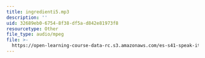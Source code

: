 ```yaml
---
title: ingredienti5.mp3
description: ''
uid: 32689eb0-6754-8f38-df5a-d842e81973f8
resourcetype: Other
file_type: audio/mpeg
file: >-
  https://open-learning-course-data-rc.s3.amazonaws.com/es-s41-speak-italian-with-your-mouth-full-spring-2012/32689eb067548f38df5ad842e81973f8_ingredienti5.mp3
---
```

